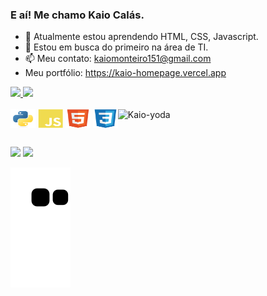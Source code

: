### E aí! Me chamo Kaio Calás.

- 🌱 Atualmente estou aprendendo HTML, CSS, Javascript.
- 👯 Estou em busca do primeiro na área de TI.
- 📫 Meu contato: kaiomonteiro151@gmail.com
- Meu portfólio: https://kaio-homepage.vercel.app

 <div>
  <a href="https://github.com/KaioCalas">
  <img height="180em" src="https://github-readme-stats.vercel.app/api?username=KaioCalas&show_icons=true&theme=dark&include_all_commits=true&count_private=true"/>
  <img height="180em" src="https://github-readme-stats.vercel.app/api/top-langs/?username=KaioCalas&layout=compact&langs_count=7&theme=dark"/>
</div>
<div style="display: inline-block"><br>
   <img align="center" alt="Kaio-Python" height="30" width="40" src="https://raw.githubusercontent.com/devicons/devicon/master/icons/python/python-original.svg">
   <img align="center" alt="Kaio-Js" height="30" width="40" src="https://raw.githubusercontent.com/devicons/devicon/master/icons/javascript/javascript-plain.svg">
   <img align="center" alt="Kaio-HTML" height="30" width="40" src="https://raw.githubusercontent.com/devicons/devicon/master/icons/html5/html5-original.svg">
   <img align="center" alt="Kaio-CSS" height="30" width="40" src="https://raw.githubusercontent.com/devicons/devicon/master/icons/css3/css3-original.svg">
   <img align="right" alt="Kaio-yoda" src="https://c.tenor.com/29Ok5pc0ivAAAAAM/gatinho-gato.gif">
</div>
  
 
  ##
 
 
  <div> 
  <a href = "mailto:kaiocalass@gmail.com"><img src="https://img.shields.io/badge/-Gmail-%23333?style=for-the-badge&logo=gmail&logoColor=white" target="_blank"></a>
  <a href="https://www.linkedin.com/in/kaio-costa-a7ba56207/" target="_blank"><img src="https://img.shields.io/badge/-LinkedIn-%230077B5?style=for-the-badge&logo=linkedin&logoColor=white" target="_blank"></a> 
 
  ![Snake animation](https://github.com/rafaballerini/rafaballerini/blob/output/github-contribution-grid-snake.svg)
 
</div>
  
